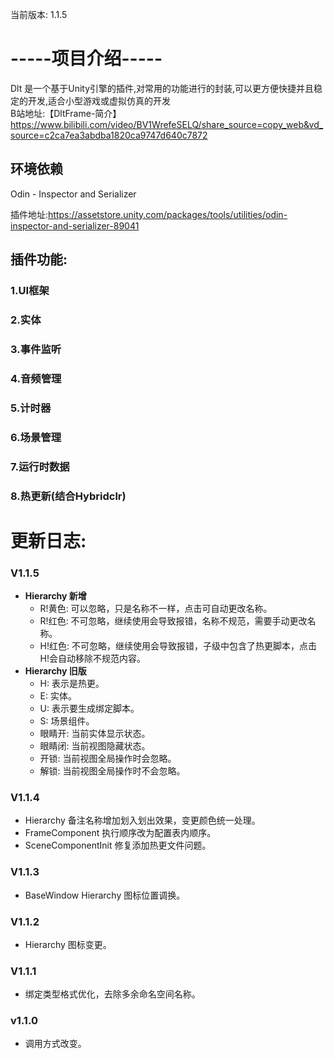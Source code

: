 当前版本: 1.1.5

# -----项目介绍-----
Dlt 是一个基于Unity引擎的插件,对常用的功能进行的封装,可以更方便快捷并且稳定的开发,适合小型游戏或虚拟仿真的开发  
B站地址:【DltFrame-简介】 https://www.bilibili.com/video/BV1WrefeSELQ/share_source=copy_web&vd_source=c2ca7ea3abdba1820ca9747d640c7872

## 环境依赖

Odin - Inspector and Serializer

插件地址:https://assetstore.unity.com/packages/tools/utilities/odin-inspector-and-serializer-89041

## 插件功能:

### 1.UI框架
### 2.实体
### 3.事件监听
### 4.音频管理
### 5.计时器
### 6.场景管理
### 7.运行时数据
### 8.热更新(结合Hybridclr)
# 更新日志:

### V1.1.5
- **Hierarchy 新增**
	- R!黄色: 可以忽略，只是名称不一样，点击可自动更改名称。
	- R!红色: 不可忽略，继续使用会导致报错，名称不规范，需要手动更改名称。
	- H!红色: 不可忽略，继续使用会导致报错，子级中包含了热更脚本，点击H!会自动移除不规范内容。
- **Hierarchy 旧版**
	- H: 表示是热更。
	- E: 实体。
	- U: 表示要生成绑定脚本。
	- S: 场景组件。
	- 眼睛开: 当前实体显示状态。
	- 眼睛闭: 当前视图隐藏状态。
	- 开锁: 当前视图全局操作时会忽略。
	- 解锁: 当前视图全局操作时不会忽略。

### V1.1.4
- Hierarchy 备注名称增加划入划出效果，变更颜色统一处理。
- FrameComponent 执行顺序改为配置表内顺序。
- SceneComponentInit 修复添加热更文件问题。

### V1.1.3
- BaseWindow Hierarchy 图标位置调换。

### V1.1.2
- Hierarchy 图标变更。

### V1.1.1
- 绑定类型格式优化，去除多余命名空间名称。

### v1.1.0
- 调用方式改变。
